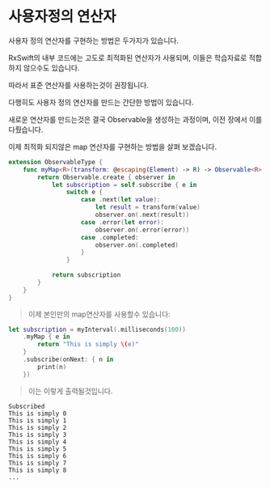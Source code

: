# 사용자정의 연산자

사용자 정의 연산자를 구현하는 방법은 두가지가 있습니다.

RxSwift의 내부 코드에는 고도로 최적화된 연산자가 사용되며, 이들은 학습자료로 적합하지 않으수도 있습니다.

따라서 표준 연산자를 사용하는것이 권장됩니다.

다행히도 사용자 정의 연산자를 만드는 간단한 방법이 있습니다.

새로운 연산자를 만드는것은 결국 Observable을 생성하는 과정이며, 이전 장에서 이를 다뤘습니다.

이제 최적화 되지않은 map 연산자를 구현하는 방법을 살펴 보겠습니다.

```swift
extension ObservableType {
	func myMap<R>(transform: @escaping(Element) -> R) -> Observable<R> {
		return Observable.create { observer in 
			let subscription = self.subscribe { e in 
				switch e {
					case .next(let value):
						let result = transform(value)
						observer.on(.next(result))
					case .error(let error):
						observer.on(.error(error))
					case .completed:
						observer.on(.completed)
					}
				}
				
			return subscription
		}
	}
}
```


>이제 본인만의 map연산자를 사용할수 있습니다:

```swift
let subscription = myInterval(.milliseconds(100))
	.myMap { e in
		return "This is simply \(e)"
	}
	.subscribe(onNext: { n in 
		print(n)
	})
``` 
> 이는 이렇게 출력될것입니다.

```
Subscribed
This is simply 0
This is simply 1
This is simply 2
This is simply 3
This is simply 4
This is simply 5
This is simply 6
This is simply 7
This is simply 8
...
